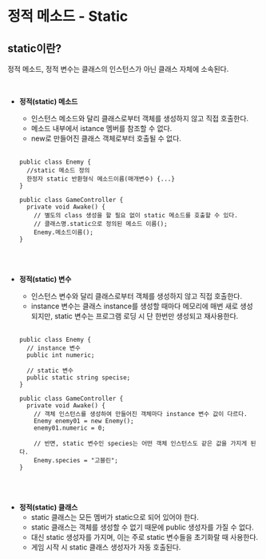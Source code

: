 # 정적 메소드 - Static

## static이란?

정적 메소드, 정적 변수는 클래스의 인스턴스가 아닌 클래스 자체에 소속된다.

<br>

- **정적(static) 메소드**
  - 인스턴스 메소드와 달리 클래스로부터 객체를 생성하지 않고 직접 호출한다.
  - 메소드 내부에서 istance 멤버를 참조할 수 없다.
  - new로 만들어진 클래스 객체로부터 호출될 수 없다.

  <br>

  ```
  public class Enemy {
    //static 메소드 정의
    한정자 static 반환형식 메소드이름(매개변수) {...}
  }

  public class GameController {
    private void Awake() {
      // 별도의 class 생성을 할 필요 없이 static 메소드를 호출할 수 있다.
      // 클래스명.static으로 정의된 메소드 이름();
      Enemy.메소드이름();
  }
  ```

<br><br>

- **정적(static) 변수**
  - 인스턴스 변수와 달리 클래스로부터 객체를 생성하지 않고 직접 호출한다.
  - instance 변수는 클래스 instance를 생성할 때마다 메모리에 매번 새로 생성되지만, static 변수는 프로그램 로딩 시 단 한번만 생성되고 재사용한다.

  <br>

  ```
  public class Enemy {
    // instance 변수
    public int numeric;

    // static 변수
    public static string specise;
  }

  public class GameController {
    private void Awake() {
      // 객체 인스턴스를 생성하여 만들어진 객체마다 instance 변수 값이 다르다.
      Enemy enemy01 = new Enemy();
      enemy01.numeric = 0;

      // 반면, static 변수인 species는 어떤 객체 인스턴스도 같은 값을 가지게 된다.
      Enemy.species = "고블린";
  }
  ```

<br><br>

- **정적(static) 클래스**
  - static 클래스는 모든 멤버가 static으로 되어 있어야 한다.
  - static 클래스는 객체를 생성할 수 없기 때문에 public 생성자를 가질 수 없다.
  - 대신 static 생성자를 가지며, 이는 주로 static 변수들을 초기화랄 때 사용한다.
  - 게임 시작 시 static 클래스 생성자가 자동 호출된다.
